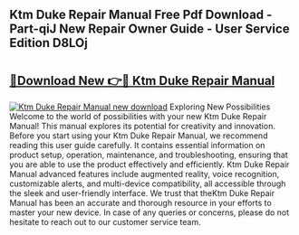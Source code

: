 ## Ktm Duke Repair Manual Free Pdf Download - Part-qiJ New Repair Owner Guide - User Service Edition D8LOj

# <h2><a href="http://bc68012.oget.top/?id=Ktm+Duke+Repair+Manual">🔗Download New 👉🔴 Ktm Duke Repair Manual</a></h2>

[![Ktm Duke Repair Manual new download](https://i.imgur.com/5g1atiW.png)](http://bc68012.oget.top/?id=Ktm+Duke+Repair+Manual)
Exploring New Possibilities Welcome to the world of possibilities with your new Ktm Duke Repair Manual! This manual explores its potential for creativity and innovation. Before you start using your Ktm Duke Repair Manual, we recommend reading this user guide carefully. It contains essential information on product setup, operation, maintenance, and troubleshooting, ensuring that you are able to use the product effectively and efficiently. Ktm Duke Repair Manual advanced features include augmented reality, voice recognition, customizable alerts, and multi-device compatibility, all accessible through the sleek and user-friendly interface. We trust that theKtm Duke Repair Manual has been an accurate and thorough resource in your efforts to master your new device. In case of any queries or concerns, please do not hesitate to reach out to our customer service team.
